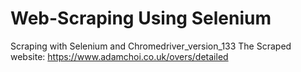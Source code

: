 # Web-Scraping Using Selenium
 Scraping with Selenium and Chromedriver_version_133
 The Scraped website: https://www.adamchoi.co.uk/overs/detailed
